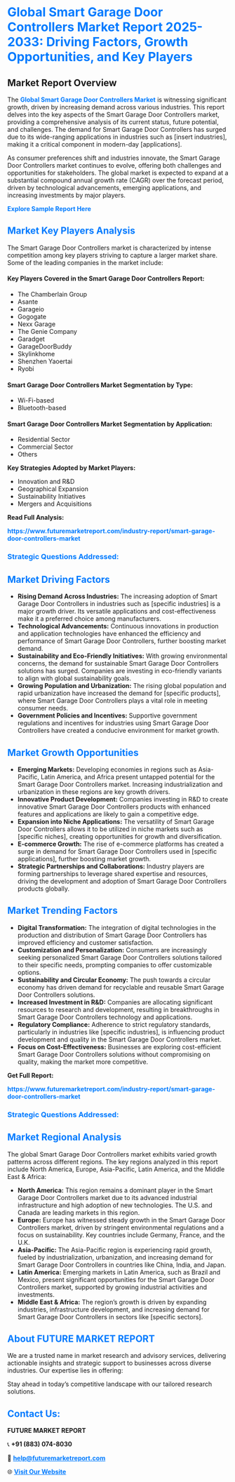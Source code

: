 <h1 style="color: #007BFF;">Global Smart Garage Door Controllers Market Report 2025-2033: Driving Factors, Growth Opportunities, and Key Players</h1>

<section id="overview">
<h2>Market Report Overview</h2>
<p>The <a href="https://www.futuremarketreport.com/industry-report/smart-garage-door-controllers-market" style="color: #007BFF; text-decoration: none;"><strong>Global Smart Garage Door Controllers Market</strong></a> is witnessing significant growth, driven by increasing demand across various industries. This report delves into the key aspects of the Smart Garage Door Controllers market, providing a comprehensive analysis of its current status, future potential, and challenges. The demand for Smart Garage Door Controllers has surged due to its wide-ranging applications in industries such as [insert industries], making it a critical component in modern-day [applications].</p>
<p>As consumer preferences shift and industries innovate, the Smart Garage Door Controllers market continues to evolve, offering both challenges and opportunities for stakeholders. The global market is expected to expand at a substantial compound annual growth rate (CAGR) over the forecast period, driven by technological advancements, emerging applications, and increasing investments by major players.</p>
</section>

<section id="overview">
<p><a href="https://www.futuremarketreport.com/request-sample/reportId=27440" style="color: #007BFF; text-decoration: none;"><strong>Explore Sample Report Here</strong></a></p>
</section>

<section id="key-players">
<h2 style="color: #007BFF;">Market Key Players Analysis</h2>
<p>The Smart Garage Door Controllers market is characterized by intense competition among key players striving to capture a larger market share. Some of the leading companies in the market include:</p>
<h4>Key Players Covered in the Smart Garage Door Controllers Report:</h4>
<ul><li>The Chamberlain Group</li><li>Asante</li><li>Garageio</li><li>Gogogate</li><li>Nexx Garage</li><li>The Genie Company</li><li>Garadget</li><li>GarageDoorBuddy</li><li>Skylinkhome</li><li>Shenzhen Yaoertai</li><li>Ryobi</li></ul>
<h4>Smart Garage Door Controllers Market Segmentation by Type:</h4>
<ul><li>Wi-Fi-based</li><li>Bluetooth-based</li></ul>

<h4>Smart Garage Door Controllers Market Segmentation by Application:</h4>
<ul><li>Residential Sector</li><li>Commercial Sector</li><li>Others</li></ul>
<p><strong>Key Strategies Adopted by Market Players:</strong></p>
<ul>
<li>Innovation and R&D</li>
<li>Geographical Expansion</li>
<li>Sustainability Initiatives</li>
<li>Mergers and Acquisitions</li>
</ul>
</section>

<section>
<p><strong>Read Full Analysis: </strong></p><a href="https://www.futuremarketreport.com/industry-report/smart-garage-door-controllers-market" style="color: #007BFF; text-decoration: none;"><strong>https://www.futuremarketreport.com/industry-report/smart-garage-door-controllers-market</strong></a>
<h3 style="color: #007BFF;">Strategic Questions Addressed:</h3>
</section>

<section id="driving-factors">
<h2 style="color: #007BFF;">Market Driving Factors</h2>
<ul>
<li><strong>Rising Demand Across Industries:</strong> The increasing adoption of Smart Garage Door Controllers in industries such as [specific industries] is a major growth driver. Its versatile applications and cost-effectiveness make it a preferred choice among manufacturers.</li>
<li><strong>Technological Advancements:</strong> Continuous innovations in production and application technologies have enhanced the efficiency and performance of Smart Garage Door Controllers, further boosting market demand.</li>
<li><strong>Sustainability and Eco-Friendly Initiatives:</strong> With growing environmental concerns, the demand for sustainable Smart Garage Door Controllers solutions has surged. Companies are investing in eco-friendly variants to align with global sustainability goals.</li>
<li><strong>Growing Population and Urbanization:</strong> The rising global population and rapid urbanization have increased the demand for [specific products], where Smart Garage Door Controllers plays a vital role in meeting consumer needs.</li>
<li><strong>Government Policies and Incentives:</strong> Supportive government regulations and incentives for industries using Smart Garage Door Controllers have created a conducive environment for market growth.</li>
</ul>
</section>

<section id="growth-opportunities">
<h2 style="color: #007BFF;">Market Growth Opportunities</h2>
<ul>
<li><strong>Emerging Markets:</strong> Developing economies in regions such as Asia-Pacific, Latin America, and Africa present untapped potential for the Smart Garage Door Controllers market. Increasing industrialization and urbanization in these regions are key growth drivers.</li>
<li><strong>Innovative Product Development:</strong> Companies investing in R&D to create innovative Smart Garage Door Controllers products with enhanced features and applications are likely to gain a competitive edge.</li>
<li><strong>Expansion into Niche Applications:</strong> The versatility of Smart Garage Door Controllers allows it to be utilized in niche markets such as [specific niches], creating opportunities for growth and diversification.</li>
<li><strong>E-commerce Growth:</strong> The rise of e-commerce platforms has created a surge in demand for Smart Garage Door Controllers used in [specific applications], further boosting market growth.</li>
<li><strong>Strategic Partnerships and Collaborations:</strong> Industry players are forming partnerships to leverage shared expertise and resources, driving the development and adoption of Smart Garage Door Controllers products globally.</li>
</ul>
</section>

<section id="trending-factors">
<h2 style="color: #007BFF;">Market Trending Factors</h2>
<ul>
<li><strong>Digital Transformation:</strong> The integration of digital technologies in the production and distribution of Smart Garage Door Controllers has improved efficiency and customer satisfaction.</li>
<li><strong>Customization and Personalization:</strong> Consumers are increasingly seeking personalized Smart Garage Door Controllers solutions tailored to their specific needs, prompting companies to offer customizable options.</li>
<li><strong>Sustainability and Circular Economy:</strong> The push towards a circular economy has driven demand for recyclable and reusable Smart Garage Door Controllers solutions.</li>
<li><strong>Increased Investment in R&D:</strong> Companies are allocating significant resources to research and development, resulting in breakthroughs in Smart Garage Door Controllers technology and applications.</li>
<li><strong>Regulatory Compliance:</strong> Adherence to strict regulatory standards, particularly in industries like [specific industries], is influencing product development and quality in the Smart Garage Door Controllers market.</li>
<li><strong>Focus on Cost-Effectiveness:</strong> Businesses are exploring cost-efficient Smart Garage Door Controllers solutions without compromising on quality, making the market more competitive.</li>
</ul>
</section>

<section>
<p><strong>Get Full Report: </strong></p><a href="https://www.futuremarketreport.com/industry-report/smart-garage-door-controllers-market" style="color: #007BFF; text-decoration: none;"><strong>https://www.futuremarketreport.com/industry-report/smart-garage-door-controllers-market</strong></a>
<h3 style="color: #007BFF;">Strategic Questions Addressed:</h3>
</section>


<section id="regional-analysis">
<h2 style="color: #007BFF;">Market Regional Analysis</h2>
<p>The global Smart Garage Door Controllers market exhibits varied growth patterns across different regions. The key regions analyzed in this report include North America, Europe, Asia-Pacific, Latin America, and the Middle East & Africa:</p>
<ul>
<li><strong>North America:</strong> This region remains a dominant player in the Smart Garage Door Controllers market due to its advanced industrial infrastructure and high adoption of new technologies. The U.S. and Canada are leading markets in this region.</li>
<li><strong>Europe:</strong> Europe has witnessed steady growth in the Smart Garage Door Controllers market, driven by stringent environmental regulations and a focus on sustainability. Key countries include Germany, France, and the U.K.</li>
<li><strong>Asia-Pacific:</strong> The Asia-Pacific region is experiencing rapid growth, fueled by industrialization, urbanization, and increasing demand for Smart Garage Door Controllers in countries like China, India, and Japan.</li>
<li><strong>Latin America:</strong> Emerging markets in Latin America, such as Brazil and Mexico, present significant opportunities for the Smart Garage Door Controllers market, supported by growing industrial activities and investments.</li>
<li><strong>Middle East & Africa:</strong> The region’s growth is driven by expanding industries, infrastructure development, and increasing demand for Smart Garage Door Controllers in sectors like [specific sectors].</li>
</ul>
</section>

<footer>
<h2 style="color: #007BFF;">About FUTURE MARKET REPORT</h2>
<p>We are a trusted name in market research and advisory services, delivering actionable insights and strategic support to businesses across diverse industries. Our expertise lies in offering:</p>

<p>Stay ahead in today’s competitive landscape with our tailored research solutions.</p>

<h2 style="color: #007BFF;">Contact Us:</h2>
<p><strong>FUTURE MARKET REPORT</strong></p>
<p>📞 <strong>+91 (883) 074-8030</strong></p>
<p>📧 <strong><a href="mailto:help@futuremarketreport.com" style="color: #007BFF;">help@futuremarketreport.com</a></strong></p>
<p>🌐 <strong><a href="https://www.futuremarketreport.com/" style="color: #007BFF;">Visit Our Website</a></strong></p>
</footer>